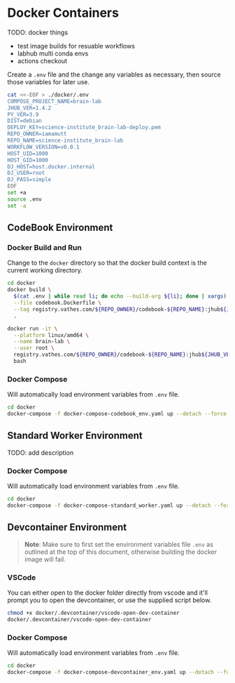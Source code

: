 # Docker Containers

TODO: docker things
- test image builds for resuable workflows
- labhub multi conda envs 
- actions checkout 

Create a `.env` file and the change any variables as necessary, then source those variables for later use.

```bash
cat <<-EOF > ./docker/.env
COMPOSE_PROJECT_NAME=brain-lab
JHUB_VER=1.4.2
PY_VER=3.9
DIST=debian
DEPLOY_KEY=science-institute_brain-lab-deploy.pem
REPO_OWNER=iamamutt
REPO_NAME=science-institute_brain-lab
WORKFLOW_VERSION=v0.0.1
HOST_UID=1000
HOST_GID=1000
DJ_HOST=host.docker.internal
DJ_USER=root
DJ_PASS=simple
EOF
set +a
source .env
set -a
```

## CodeBook Environment

### Docker Build and Run

Change to the `docker` directory so that the docker build context is the current working directory.

```bash
cd docker
docker build \
  $(cat .env | while read li; do echo --build-arg ${li}; done | xargs) \
  --file codebook.Dockerfile \
  --tag registry.vathes.com/${REPO_OWNER}/codebook-${REPO_NAME}:jhub${JHUB_VER}-py${PY_VER}-${DIST}-${WORKFLOW_VERSION} \
  .
```

```bash
docker run -it \
  --platform linux/amd64 \
  --name brain-lab \
  --user root \
  registry.vathes.com/${REPO_OWNER}/codebook-${REPO_NAME}:jhub${JHUB_VER}-py${PY_VER}-${DIST}-${WORKFLOW_VERSION} \
  bash
```

### Docker Compose

Will automatically load environment variables from `.env` file.

```bash
cd docker
docker-compose -f docker-compose-codebook_env.yaml up --detach --force-recreate --remove-orphans --build
```

## Standard Worker Environment

TODO: add description 


### Docker Compose

Will automatically load environment variables from `.env` file.

```bash
cd docker
docker-compose -f docker-compose-standard_worker.yaml up --detach --force-recreate --remove-orphans --build
```

## Devcontainer Environment

> **Note**: Make sure to first set the environment variables file `.env` as outlined at the top of this document, otherwise building the docker image will fail.

### VSCode

You can either open to the docker folder directly from vscode and it'll prompt you to open the devcontainer, or use the supplied script below. 

```bash
chmod +x docker/.devcontainer/vscode-open-dev-container
docker/.devcontainer/vscode-open-dev-container
```

### Docker Compose

Will automatically load environment variables from `.env` file.

```bash
cd docker
docker-compose -f docker-compose-devcontainer_env.yaml up --detach --force-recreate --remove-orphans --build
```
